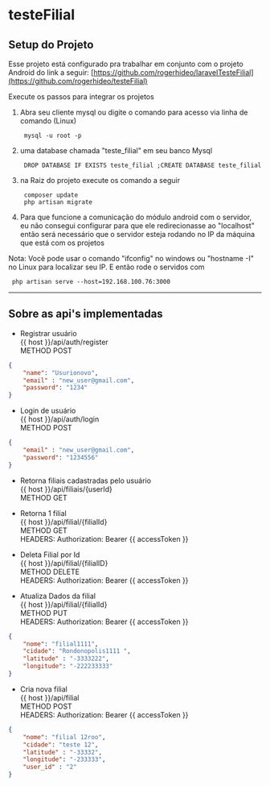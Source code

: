 # testeFilial

## Setup do Projeto
 
 Esse projeto está configurado pra trabalhar em conjunto com o projeto Android do link a seguir:
[https://github.com/rogerhideo/laravelTesteFilial](https://github.com/rogerhideo/testeFilial)

Execute os passos para integrar os projetos

1. Abra seu cliente mysql ou digite o comando para acesso via linha de comando (Linux) 

        mysql -u root -p
    
2.  uma database chamada "teste_filial" em seu banco Mysql

         DROP DATABASE IF EXISTS teste_filial ;CREATE DATABASE teste_filial   
     
3. na Raiz do projeto execute os comando a seguir   
  
        composer update
        php artisan migrate


4. Para que funcione a comunicação do módulo android com o servidor, eu não consegui configurar para que ele redirecionasse ao "localhost"
então será necessário que o servidor esteja rodando no IP da máquina que está com os projetos

Nota: Você pode usar o comando "ifconfig" no windows ou "hostname -I" no Linux para localizar seu IP.
E então rode o servidos com 

     php artisan serve --host=192.168.100.76:3000
    
---

## Sobre as api's implementadas

- Registrar usuário<br>
{{ host }}/api/auth/register<br>
METHOD POST
```json
{
	"name": "Usurionovo",
	"email" : "new_user@gmail.com",
	"password": "1234"
}
```

- Login de usuário<br>
{{ host }}/api/auth/login<br>
METHOD POST
```json
{
	"email" : "new_user@gmail.com",
	"password": "1234556"
}

```

- Retorna filiais cadastradas pelo usuário<br>
{{ host }}/api/filiais/{userId}<br>
METHOD GET



- Retorna 1 filial<br>
{{ host }}/api/filial/{filialId}<br>
METHOD GET<br>
HEADERS: Authorization: Bearer {{ accessToken }}<br>



- Deleta Filial por Id<br>
{{ host }}/api/filial/{filialID}<br>
METHOD DELETE<br>
HEADERS: Authorization: Bearer {{ accessToken }}<br>



- Atualiza Dados da filial<br>
{{ host }}/api/filial/{filialId}<br>
METHOD PUT<br>
HEADERS: Authorization: Bearer {{ accessToken }}
```json
{
    "nome": "filial1111",
    "cidade": "Rondonopolis1111 ",
    "latitude" : "-3333222",
    "longitude": "-222233333"
}

```

- Cria nova filial<br>
{{ host }}/api/filial<br>
METHOD POST<br>
HEADERS: Authorization: Bearer {{ accessToken }}
```json
{
    "nome": "filial 12roo",
    "cidade": "teste 12",
    "latitude" : "-33332",
    "longitude": "-233333",
    "user_id" : "2"
}

```



